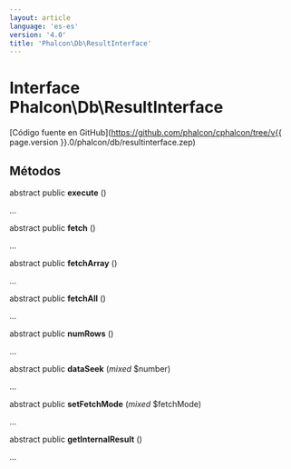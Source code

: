 ```yaml
---
layout: article
language: 'es-es'
version: '4.0'
title: 'Phalcon\Db\ResultInterface'
---
```

# Interface **Phalcon\Db\ResultInterface**

[Código fuente en GitHub](https://github.com/phalcon/cphalcon/tree/v{{ page.version }}.0/phalcon/db/resultinterface.zep)

## Métodos

abstract public **execute** ()

...

abstract public **fetch** ()

...

abstract public **fetchArray** ()

...

abstract public **fetchAll** ()

...

abstract public **numRows** ()

...

abstract public **dataSeek** (*mixed* $number)

...

abstract public **setFetchMode** (*mixed* $fetchMode)

...

abstract public **getInternalResult** ()

...